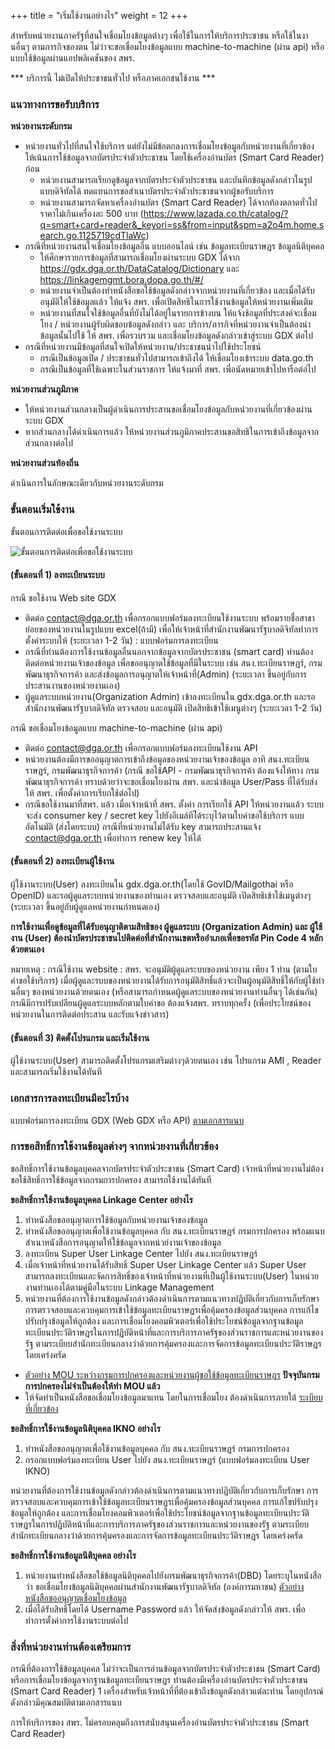 +++
title = "เริ่มใช้งานอย่างไร"
weight = 12
+++

สำหรับหน่วยงานภาครัฐที่สนใจเชื่อมโยงข้อมูลต่างๆ เพื่อใช้ในการให้บริการประชาชน หรือใช้ในงานอื่นๆ ตามภารกิจของตน ไม่ว่าจะขอเชื่อมโยงข้อมูลแบบ machine-to-machine (ผ่าน api) หรือแบบใช้ข้อมูลผ่านแอปพลิเคชันของ สพร. 

*** บริการนี้ ไม่เปิดให้ประชาชนทั่วไป หรือภาคเอกชนใช้งาน ***

### แนวทางการขอรับบริการ
  
**หน่วยงานระดับกรม**

* หน่วยงานทั่วไปที่สนใจใช้บริการ แต่ยังไม่มีข้อตกลงการเชื่อมโยงข้อมูลกับหน่วยงานที่เกี่ยวข้อง ให้เน้นการใช้ข้อมูลจากบัตรประจำตัวประชาชน โดยใช้เครื่องอ่านบัตร (Smart Card Reader) ก่อน
  * หน่วยงานสามารถเรียกดูข้อมูลจากบัตรประจำตัวประชาชน และบันทึกข้อมูลดังกล่าวในรูปแบบดิจิทัลได้ ทดแทนการขอสำเนาบัตรประจำตัวประชาชนจากผู้ขอรับบริการ
  * หน่วยงานสามารถจัดหาเครื่องอ่านบัตร (Smart Card Reader) ได้จากท้องตลาดทั่วไป ราคาไม่เกินเครื่องละ 500 บาท (https://www.lazada.co.th/catalog/?q=smart+card+reader&_keyori=ss&from=input&spm=a2o4m.home.search.go.1125719cdTlaWc)
* กรณีที่หน่วยงานสนใจเชื่อมโยงข้อมูลอื่น แบบออนไลน์ เช่น ข้อมูลทะเบียนราษฎร ข้อมูลนิติบุคคล
  * ให้ศึกษารายการข้อมูลที่สามารถเชื่อมโยงผ่านระบบ GDX ได้จาก https://gdx.dga.or.th/DataCatalog/Dictionary และ https://linkagemgmt.bora.dopa.go.th/#/ 
  * หน่วยงานจำเป็นต้องทำหนังสือขอใช้ข้อมูลดังกล่าวจากหน่วยงานที่เกี่ยวข้อง และเมื่อได้รับอนุมัติให้ใช้ข้อมูลแล้ว ให้แจ้ง สพร. เพื่อเปิดสิทธิในการใช้งานข้อมูลให้หน่วยงานเพิ่มเติม
  * หน่วยงานที่สนใจใช้ข้อมูลอื่นที่ยังไม่ได้อยู่ในรายการข้างบน ให้แจ้งช้อมูลที่ประสงค์จะเชื่อมโยง / หน่วยงานผู้รับผิดชอบข้อมูลดังกล่าว และ บริการ/ภารกิจที่หน่วยงานจำเป็นต้องนำข้อมูลนั้นไปใช้ ให้ สพร. เพื่อรวบรวม และเชื่อมโยงข้อมูลดังกล่าวเข้าสู่ระบบ GDX ต่อไป
* กรณีที่หน่วยงานมีข้อมูลที่สนใจเปิดให้หน่วยงาน/ประชาชนนำไปใช้ประโยชน์
  * กรณีเป็นข้อมูลเปิด / ประชาชนทั่วไปสามารถเข้าถึงได้ ให้เชื่อมโยงเข้าระบบ data.go.th
  * กรณีเป็นข้อมูลที่ใช้เฉพาะในส่วนราชการ ให้แจ้งมาที่ สพร. เพื่อนัดหมายเข้าไปหารือต่อ่ไป

**หน่วยงานส่วนภูมิภาค**

* ให้หน่วยงานส่วนกลางเป็นผู้ดำเนินการประสานขอเชื่อมโยงข้อมูลกับหน่วยงานที่เกี่ยวข้องผ่านระบบ GDX
* หากส่วนกลางได้ดำเนินการแล้ว ให้หน่วยงานส่วนภูมิภาคประสานขอสิทธิในการเข้าถึงข้อมูลจากส่วนกลางต่อไป

**หน่วยงานส่วนท้องถิ่น**

ดำเนินการในลักษณะเดียวกับหน่วยงานระดับกรม

### ขั้นตอนเริ่มใช้งาน
  
ขั้นตอนการติดต่อเพื่อขอใช้งานระบบ

![ขั้นตอนการติดต่อเพื่อขอใช้งานระบบ](/images/gdx/gdx-gettingstarted.jpg)

#### (ขั้นตอนที่ 1) ลงทะเบียนระบบ
  
กรณี ขอใช้งาน Web site GDX

* ติดต่อ contact@dga.or.th เพื่อกรอกแบบฟอร์มลงทะเบียนใช้งานระบบ พร้อมรายชื่อสาขาย่อยของหน่วยงานในรูปแบบ excel(ถ้ามี) เพื่อให้เจ้าหน้าที่สำนักงานพัฒนารัฐบาลดิจิทัลทำการตั้งค่าระบบให้ (ระยะเวลา 1-2 วัน) : แบบฟอร์มการลงทะเบียน
* กรณีที่ท่านต้องการใช้งานข้อมูลอื่นนอกจากข้อมูลจากบัตรประชาชน (smart card) ท่านต้องติดต่อหน่วยงานเจ้าของข้อมูล เพื่อขออนุญาตใช้ข้อมูลที่มีในระบบ เช่น สนง.ทะเบียนราษฏร์, กรมพัฒนาธุรกิจการค้า และส่งข้อมูลการอนุญาตให้เจ้าหน้าที่(Admin) (ระยะเวลา ขึ้นอยู่กับการประสานงานของหน่วยงานเอง)
* ผู้ดูแลระบบหน่วยงาน(Organization Admin) เข้าลงทะเบียนใน gdx.dga.or.th และรอสำนักงานพัฒนารัฐบาลดิจิทัล ตรวจสอบ และอนุมัติ เปิดสิทธิเข้าใช้เมนูต่างๆ (ระยะเวลา 1-2 วัน)

กรณี ขอเชื่อมโยงข้อมูลแบบ machine-to-machine (ผ่าน api)  

* ติดต่อ contact@dga.or.th เพื่อกรอกแบบฟอร์มลงทะเบียนใช้งาน API 
* หน่วยงานต้องมีการขออนุญาตการเข้าถึงข้อมูลของหน่วยงานเจ้าของข้อมูล อาทิ สนง.ทะเบียนราษฏร์, กรมพัฒนาธุรกิจการค้า (กรณี ขอใช้API - กรมพัฒนาธุรกิจการค้า ต้องแจ้งให้ทาง กรมพัฒนาธุรกิจการค้า ทราบด้วยว่าจะขอเชื่อมโยงผ่าน สพร. และนำข้อมูล User/Pass ที่ได้รับส่งให้ สพร. เพื่อตั้งค่าการเรียกใช้ต่อไป)
* กรณีขอใช้งานมาที่สพร. แล้ว เมื่อเจ้าหน้าที่ สพร. ตั้งค่า การเรียกใช้ API ให้หน่วยงานแล้ว ระบบจะส่ง consumer key / secret key ไปยังอีเมล์ทีไ่ด้ระบุไว้ตามใบคำขอใช้บริการ แบบอัตโนมัติ (ส่งโดยระบบ) กรณีที่หน่วยงานไม่ได้รับ key สามารถประสานแจ้ง contact@dga.or.th  เพื่อทำการ renew key ให้ได้

#### (ขั้นตอนที่ 2) ลงทะเบียนผู้ใช้งาน
  
ผู้ใช้งานระบบ(User) ลงทะเบียนใน gdx.dga.or.th(โดยใช้ GovID/Mailgothai หรือ OpenID) และรอผู้ดูแลระบบหน่วยงานของท่านเอง ตรวจสอบและอนุมัติ เปิดสิทธิเข้าใช้เมนูต่างๆ (ระยะเวลา ขึ้นอยู่กับผู้ดูแลหน่วยงานกำหนดเอง)

**การใช้งานเพื่อดูข้อมูลที่ได้รับอนุญาติตามสิทธิของ ผู้ดูแลระบบ (Organization Admin) และ ผู้ใช้งาน (User) ต้องนำบัตรประชาชนไปติดต่อที่สำนักงานเขตหรืออำเภอเพื่อขอรหัส Pin Code 4 หลักด้วยตนเอง**

หมายเหตุ : กรณีใช้งาน website : สพร. จะอนุมัติผู้ดูแลระบบของหน่วยงาน เพียง 1 ท่าน (ตามใบคำขอใช้บริการ) เมื่อผู้ดูและรบบของหน่วยงานได้รับการอนุมัติสิทธิ์แล้วจะเป็นผู้อนุมัติสิทธิ์ให้กับผู้ใช้ท่านอื่นๆ ของหน่วยงานด้วยตนเอง (หรือสามารถกำหนดผู้ดูแลระบบของหน่วยงานท่านอื่นๆ ได้เช่นกัน) กรณีมีการปรับเปลียนผู้ดูแลระบบหลักตามใบคำขอ ต้องแจ้งสพร. ทราบทุกครั้ง (เพื่อประโยชน์ของหน่วยงานในการติดต่อประสาน และรับแจ้งข่าวสาร)

#### (ขั้นตอนที่ 3) ติดตั้งโปรแกรม และเริ่มใช้งาน
  
ผู้ใช้งานระบบ(User) สามารถติดตั้งโปรแกรมเสริมต่างๆด้วยตนเอง เช่น โปรแกรม AMI , Reader และสามารถเริ่มใช้งานได้ทันที

### เอกสารการลงทะเบียนมีอะไรบ้าง
  
แบบฟอร์มการลงทะเบียน GDX (Web GDX หรือ API) [ตามเอกสารแนบ](/files/FM-C17-016-Rev.2-GDX.pdf)

### การขอสิทธิ์การใช้งานข้อมูลต่างๆ จากหน่วยงานที่เกี่ยวข้อง
  
ขอสิทธิ์การใช้งานข้อมูลบุคคลจากบัตรประจำตัวประชาชน (Smart Card)
เจ้าหน้าที่หน่วยงานไม่ต้องขอใช้สิทธิ์การใช้ข้อมูลจากกรมการปกครอง สามารถใช้งานได้ทันที

**ขอสิทธิ์การใช้งานข้อมูลบุคคล Linkage Center อย่างไร**

1. ทำหนังสือขออนุญาตการใช้ข้อมูลกับหน่วยงานเจ้าของข้อมูล
2. ทำหนังสือขออนุญาตเพื่อใช้งานข้อมูลบุคคล กับ สนง.ทะเบียนราษฏร์ กรมการปกครอง พร้อมแนบสำเนาหนังสือการอนุญาตให้ใช้ข้อมูลจากหน่วย่งานเจ้าของข้อมูล
3. ลงทะเบียน Super User Linkage Center ไปยัง สนง.ทะเบียนราษฏร์
4. เมื่อเจ้าหน้าที่หน่วยงานได้รับสิทธิ์ Super User Linkage Center แล้ว Super User สามารถลงทะเบียนและจัดการสิทธิ์ของเจ้าหน้าที่หน่วยงานที่เป็นผู้ใช้งานระบบ(User) ในหน่วยงานท่านเองได้ตามคู่มือในระบบ Linkage Management
5. หน่วยงานที่ต้องการใช้งานข้อมูลดังกล่าวต้องดำเนินการตามแนวทางปฏิบัติเกี่ยวกับการเก็บรักษา การตรวจสอบและควบคุมการเข้าใช้ข้อมูลทะเบียนราษฏรเพื่อคุ้มครองข้อมูลส่วนบุคคล การแก้ไขปรับปรุงข้อมูลให้ถูกต้อง และการเชื่อมโยงคอมพิวเตอร์เพื่อใช้ประโยชน์ข้อมูลจากฐานข้อมูลทะเบียนประวัติราษฎรในการปฏิบัติหน้าที่และการบริการภาครัฐของส่วนราชการและหน่วยงานของรัฐ ตามระเบียบสำนักทะเบียนกลางว่าด้วยการคุ้มครองและการจัดการข้อมูลทะเบียนประวัติราษฎร โดยเคร่งครัด

* [ตัวอย่าง MOU ระหว่างกรมการปกครองและหน่วยงานผู้ขอใช้ข้อมูลทะเบียนราษฎร](/files/20180920113012.pdf) **ปัจจุบันกรมการปกครองไม่จำเป็นต้องให้ทำ MOU แล้ว**
* ให้จัดทำเป็นหนังสือขอเชื่อมโยงข้อมูลมาแทน โดยในการเชื่อมโยง ต้องดำเนินการภายใต้ [ระเบียบที่เกี่ยวข้อง](/files/ppt_สาระสำคัญของระเบียบสำนักทะเบียนกลาง_ฉบับใหม่.pdf)

**ขอสิทธิ์การใช้งานข้อมูลนิติบุคคล IKNO อย่างไร**

1. ทำหนังสือขออนุญาตเพื่อใช้งานข้อมูลบุคคล กับ สนง.ทะเบียนราษฏร์ กรมการปกครอง
2. กรอกแบบฟอร์มลงทะเบียน User ไปยัง สนง.ทะเบียนราษฏร์ (แบบฟอร์มลงทะเบียน User IKNO)

หน่วยงานที่ต้องการใช้งานข้อมูลดังกล่าวต้องดำเนินการตามแนวทางปฏิบัติเกี่ยวกับการเก็บรักษา การตรวจสอบและควบคุมการเข้าใช้ข้อมูลทะเบียนราษฏรเพื่อคุ้มครองข้อมูลส่วนบุคคล การแก้ไขปรับปรุงข้อมูลให้ถูกต้อง และการเชื่อมโยงคอมพิวเตอร์เพื่อใช้ประโยชน์ข้อมูลจากฐานข้อมูลทะเบียนประวัติราษฎรในการปฏิบัติหน้าที่และการบริการภาครัฐของส่วนราชการและหน่วยงานของรัฐ ตามระเบียบสำนักทะเบียนกลางว่าด้วยการคุ้มครองและการจัดการข้อมูลทะเบียนประวัติราษฎร โดยเคร่งครัด

**ขอสิทธิ์การใช้งานข้อมูลนิติบุคคล อย่างไร**

1. หน่วยงานทำหนังสือขอใช้ข้อมูลนิติบุคคลไปยังกรมพัฒนาธุรกิจการค้า(DBD) โดยระบุในหนังสือว่า ขอเชื่อมโยงข้อมูลนิติบุคคลผ่านสำนักงานพัฒนารัฐบาลดิจิทัล (องค์การมหาชน) [ตัวอย่างหนังสือขออนุญาตเชื่อมโยงข้อมูล](/files/หนังสือขออนุญาตเชื่อมโยงข้อมูลกรมพัฒนาธุรกิจการค้า.pdf)
2. เมื่อได้รับสิทธิ์โดยได้ Username Password แล้ว ให้จัดส่งข้อมูลดังกล่าวให้ สพร. เพื่อทำการตั้งค่าการใช้งานระบบต่อไป

### สิ่งที่หน่วยงานท่านต้องเตรียมการ
  
กรณีที่ต้องการใช้ข้อมูลบุคคล ไม่ว่าจะเป็นการอ่านข้อมูลจากบัตรประจำตัวประชาชน (Smart Card) หรือการเชื่อมโยงข้อมูลจากฐานข้อมูลทะเบียนราษฎร ท่านต้องมีเครื่องอ่านบัตรประจำตัวประชาชน (Smart Card Reader) 1 เครื่องสำหรับเจ้าหน้าที่ที่ต้องเข้าถึงข้อมูลดังกล่าวแต่ละท่าน โดยอุปกรณ์ดังกล่าวมีคุณสมบัติตามเอกสารแนบ

การให้บริการของ สพร. ไม่ครอบคลุมถึงการสนับสนุนเครื่องอ่านบัตรประจำตัวประชาชน (Smart Card Reader)